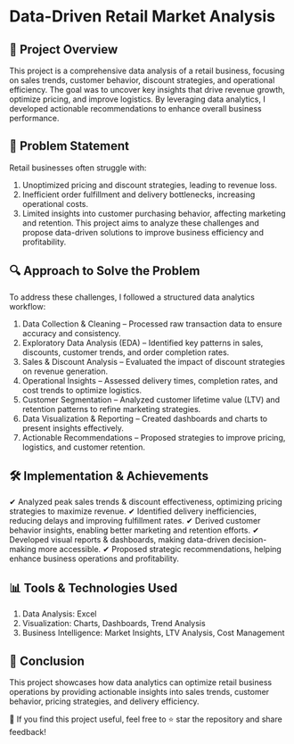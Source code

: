 # Data-Driven Retail Market Analysis
## 📌 Project Overview
This project is a comprehensive data analysis of a retail business, focusing on sales trends, customer behavior, discount strategies, and operational efficiency. The goal was to uncover key insights that drive revenue growth, optimize pricing, and improve logistics. By leveraging data analytics, I developed actionable recommendations to enhance overall business performance.

## 🚀 Problem Statement
Retail businesses often struggle with:
1. Unoptimized pricing and discount strategies, leading to revenue loss.
2. Inefficient order fulfillment and delivery bottlenecks, increasing operational costs.
3. Limited insights into customer purchasing behavior, affecting marketing and retention.
This project aims to analyze these challenges and propose data-driven solutions to improve business efficiency and profitability.

## 🔍 Approach to Solve the Problem
To address these challenges, I followed a structured data analytics workflow:
1. Data Collection & Cleaning – Processed raw transaction data to ensure accuracy and consistency.
2. Exploratory Data Analysis (EDA) – Identified key patterns in sales, discounts, customer trends, and order completion rates.
3. Sales & Discount Analysis – Evaluated the impact of discount strategies on revenue generation.
4. Operational Insights – Assessed delivery times, completion rates, and cost trends to optimize logistics.
5. Customer Segmentation – Analyzed customer lifetime value (LTV) and retention patterns to refine marketing strategies.
6. Data Visualization & Reporting – Created dashboards and charts to present insights effectively.
7. Actionable Recommendations – Proposed strategies to improve pricing, logistics, and customer retention.

## 🛠️ Implementation & Achievements
✔ Analyzed peak sales trends & discount effectiveness, optimizing pricing strategies to maximize revenue.
✔ Identified delivery inefficiencies, reducing delays and improving fulfillment rates.
✔ Derived customer behavior insights, enabling better marketing and retention efforts.
✔ Developed visual reports & dashboards, making data-driven decision-making more accessible.
✔ Proposed strategic recommendations, helping enhance business operations and profitability.

## 📊 Tools & Technologies Used
1. Data Analysis: Excel
2. Visualization: Charts, Dashboards, Trend Analysis
3. Business Intelligence: Market Insights, LTV Analysis, Cost Management

## 📢 Conclusion
This project showcases how data analytics can optimize retail business operations by providing actionable insights into sales trends, customer behavior, pricing strategies, and delivery efficiency.

🔹 If you find this project useful, feel free to ⭐ star the repository and share feedback!
